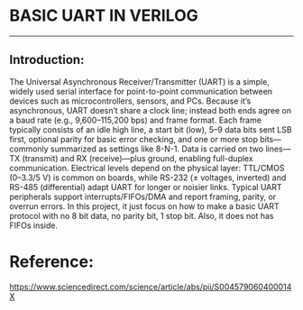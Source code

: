 # BASIC UART IN VERILOG
---
## Introduction:
The Universal Asynchronous Receiver/Transmitter (UART) is a simple, widely used serial interface for point-to-point communication between devices such as microcontrollers, sensors, and PCs. Because it’s asynchronous, UART doesn’t share a clock line; instead both ends agree on a baud rate (e.g., 9,600–115,200 bps) and frame format. Each frame typically consists of an idle high line, a start bit (low), 5–9 data bits sent LSB first, optional parity for basic error checking, and one or more stop bits—commonly summarized as settings like 8-N-1. Data is carried on two lines—TX (transmit) and RX (receive)—plus ground, enabling full-duplex communication. Electrical levels depend on the physical layer: TTL/CMOS (0–3.3/5 V) is common on boards, while RS-232 (± voltages, inverted) and RS-485 (differential) adapt UART for longer or noisier links. Typical UART peripherals support interrupts/FIFOs/DMA and report framing, parity, or overrun errors.
In this project, it just focus on how to make a basic UART protocol with no 8 bit data, no parity bit, 1 stop bit. Also, it does not has FIFOs inside.
# Reference:
https://www.sciencedirect.com/science/article/abs/pii/S004579060400014X
